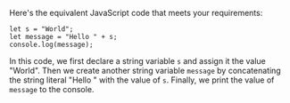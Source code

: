 Here's the equivalent JavaScript code that meets your requirements:
```
let s = "World";
let message = "Hello " + s;
console.log(message);
```
In this code, we first declare a string variable `s` and assign it the value "World". Then we create another string variable `message` by concatenating the string literal "Hello " with the value of `s`. Finally, we print the value of `message` to the console.

